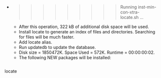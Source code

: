 * >>>>>>>>> Running inst-min-con-xtra-locate.sh ...
  * After this operation, 322 kB of additional disk space will be used.
  * Install locate to generate an index of files and directories. Searching for files will be much faster.
  * Add locate alias.
  * Run updatedb to update the database.
  * Disk size = 1850472K. Space Used = 572K. Runtime = 00:00:00:02.
  * The following NEW packages will be installed:
  ```bash
locate
  ```

